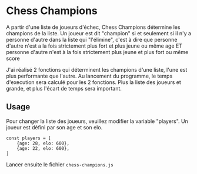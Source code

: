﻿# Chess Champions

A partir d'une liste de joueurs d'échec, Chess Champions détermine les champions de la liste. 
Un joueur est dit "champion" si et seulement si il n'y a personne d'autre dans la liste qui "l'élimine", c'est à dire que personne d'autre n'est a la fois strictement plus fort et plus jeune ou même age ET personne d'autre n'est à la fois strictement plus jeune et plus fort ou même score

J'ai réalisé 2 fonctions qui déterminent les champions d'une liste, l'une est plus performante que l'autre. Au lancement du programme, le temps d'execution sera calculé pour les 2 fonctions. Plus la liste des joueurs et grande, et plus l'écart de temps sera important. 

## Usage

Pour changer la liste des joueurs, veuillez modifier la variable "players". Un joueur est défini par son age et son elo.

```
const players = [
    {age: 28, elo: 600},
    {age: 22, elo: 600},
]
```

Lancer ensuite le fichier 
```chess-champions.js```

